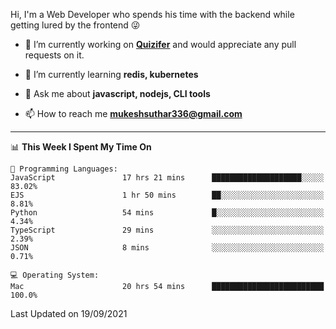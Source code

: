 Hi, I'm a Web Developer who spends his time with the backend while getting lured by the frontend 😜

- 🔭 I’m currently working on **[Quizifer](https://github.com/SutharMukesh/Quizifer/)** and would appreciate any pull requests on it.

- 🌱 I’m currently learning **redis, kubernetes**

- 💬 Ask me about **javascript, nodejs, CLI tools**

- 📫 How to reach me **mukeshsuthar336@gmail.com**

---
<!--START_SECTION:waka-->
📊 **This Week I Spent My Time On** 

```text
💬 Programming Languages: 
JavaScript               17 hrs 21 mins      ████████████████████░░░░░   83.02% 
EJS                      1 hr 50 mins        ██░░░░░░░░░░░░░░░░░░░░░░░   8.81% 
Python                   54 mins             █░░░░░░░░░░░░░░░░░░░░░░░░   4.34% 
TypeScript               29 mins             ░░░░░░░░░░░░░░░░░░░░░░░░░   2.39% 
JSON                     8 mins              ░░░░░░░░░░░░░░░░░░░░░░░░░   0.71%

💻 Operating System: 
Mac                      20 hrs 54 mins      █████████████████████████   100.0%

```


 Last Updated on 19/09/2021
<!--END_SECTION:waka-->

